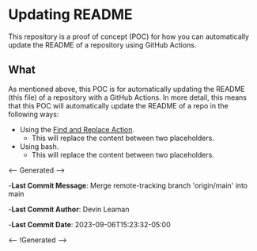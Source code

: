 # Updating README

This repository is a proof of concept (POC) for how you can automatically update the README of a repository using GitHub Actions.

## What

As mentioned above, this POC is for automatically updating the README (this file) of a repository with a GitHub Actions. In more detail, this means that this POC will automatically update the README of a repo in the following ways:

- Using the [Find and Replace Action][0].
  - This will replace the content between two placeholders.
- Using bash.
  - This will replace the content between two placeholders.

<-- Generated -->

 -**Last Commit Message**: Merge remote-tracking branch 'origin/main' into main

 -**Last Commit Author**: Devin Leaman

 -**Last Commit Date**: 2023-09-06T15:23:32-05:00

<-- !Generated -->




[0]: https://github.com/marketplace/actions/find-and-replace
